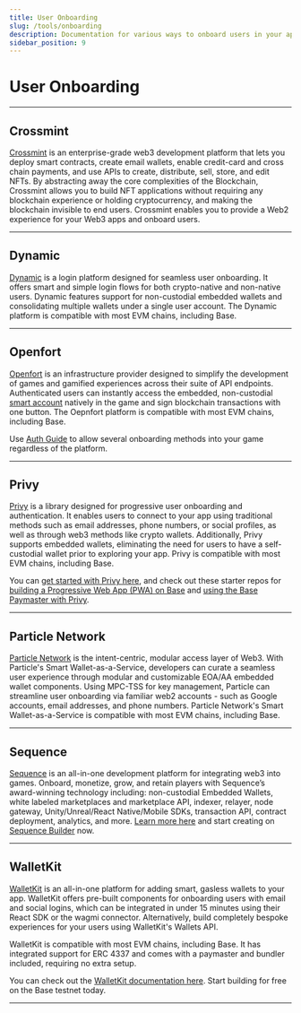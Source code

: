 ```yaml
---
title: User Onboarding
slug: /tools/onboarding
description: Documentation for various ways to onboard users in your apps on Base.
sidebar_position: 9
---
```


# User Onboarding

---

## Crossmint

[Crossmint](https://crossmint.com/?utm_source=backlinks&utm_medium=docs&utm_campaign=base) is an enterprise-grade web3 development platform that lets you deploy smart contracts, create email wallets, enable credit-card and cross chain payments, and use APIs to create, distribute, sell, store, and edit NFTs. By abstracting away the core complexities of the Blockchain, Crossmint allows you to build NFT applications without requiring any blockchain experience or holding cryptocurrency, and making the blockchain invisible to end users. Crossmint enables you to provide a Web2 experience for your Web3 apps and onboard users.

---

## Dynamic

[Dynamic](https://www.dynamic.xyz/) is a login platform designed for seamless user onboarding. It offers smart and simple login flows for both crypto-native and non-native users. Dynamic features support for non-custodial embedded wallets and consolidating multiple wallets under a single user account. The Dynamic platform is compatible with most EVM chains, including Base.

---

## Openfort

[Openfort](https://openfort.xyz) is an infrastructure provider designed to simplify the development of games and gamified experiences across their suite of API endpoints. Authenticated users can instantly access the embedded, non-custodial [smart account](https://www.openfort.xyz/docs/guides/accounts/smart) natively in the game and sign blockchain transactions with one button. The Oepnfort platform is compatible with most EVM chains, including Base.

Use [Auth Guide](https://www.openfort.xyz/docs/guides/auth/overview) to allow several onboarding methods into your game regardless of the platform. 

---

## Privy

[Privy](https://www.privy.io/) is a library designed for progressive user onboarding and authentication. It enables users to connect to your app using traditional methods such as email addresses, phone numbers, or social profiles, as well as through web3 methods like crypto wallets. Additionally, Privy supports embedded wallets, eliminating the need for users to have a self-custodial wallet prior to exploring your app. Privy is compatible with most EVM chains, including Base.

You can [get started with Privy here](https://docs.privy.io/guide/quickstart), and check out these starter repos for [building a Progressive Web App (PWA) on Base](https://github.com/privy-io/create-privy-pwa) and [using the Base Paymaster with Privy](https://github.com/privy-io/base-paymaster-example).

---

## Particle Network

[Particle Network](https://particle.network/) is the intent-centric, modular access layer of Web3. With Particle's Smart Wallet-as-a-Service, developers can curate a seamless user experience through modular and customizable EOA/AA embedded wallet components. Using MPC-TSS for key management, Particle can streamline user onboarding via familiar web2 accounts - such as Google accounts, email addresses, and phone numbers. Particle Network's Smart Wallet-as-a-Service is compatible with most EVM chains, including Base.

---

## Sequence

[Sequence](https://sequence.xyz/base) is an all-in-one development platform for integrating web3 into games. Onboard, monetize, grow, and retain players with Sequence’s award-winning technology including: non-custodial Embedded Wallets, white labeled marketplaces and marketplace API, indexer, relayer, node gateway, Unity/Unreal/React Native/Mobile SDKs, transaction API, contract deployment, analytics, and more. [Learn more here](https://sequence.xyz/base) and start creating on [Sequence Builder](https://sequence.build/) now.

---

## WalletKit

[WalletKit](https://walletkit.com) is an all-in-one platform for adding smart, gasless wallets to your app. WalletKit offers pre-built components for onboarding users with email and social logins, which can be integrated in under 15 minutes using their React SDK or the wagmi connector. Alternatively, build completely bespoke experiences for your users using WalletKit's Wallets API.

WalletKit is compatible with most EVM chains, including Base. It has integrated support for ERC 4337 and comes with a paymaster and bundler included, requiring no extra setup.

You can check out the [WalletKit documentation here](https://docs.walletkit.com). Start building for free on the Base testnet today.

---
